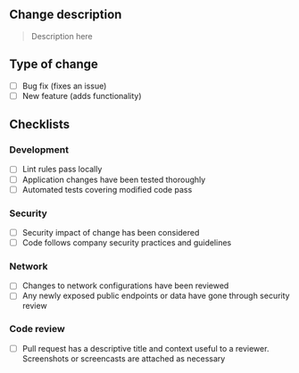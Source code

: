 ## Change description

> Description here

## Type of change

- [ ] Bug fix (fixes an issue)
- [ ] New feature (adds functionality)

## Checklists

### Development

- [ ] Lint rules pass locally
- [ ] Application changes have been tested thoroughly
- [ ] Automated tests covering modified code pass

### Security

- [ ] Security impact of change has been considered
- [ ] Code follows company security practices and guidelines

### Network

- [ ] Changes to network configurations have been reviewed
- [ ] Any newly exposed public endpoints or data have gone through security review

### Code review

- [ ] Pull request has a descriptive title and context useful to a reviewer. Screenshots or screencasts are attached as necessary

